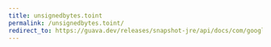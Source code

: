 ```yaml
---
title: unsignedbytes.toint
permalink: /unsignedbytes.toint/
redirect_to: https://guava.dev/releases/snapshot-jre/api/docs/com/google/common/primitives/UnsignedBytes.html#toInt-byte-
---
```

